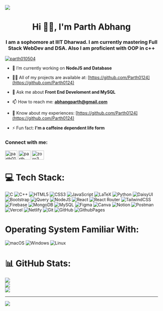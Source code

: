<!DOCTYPE html>
<html lang="en">
<head>
<meta charset="UTF-8">
<meta name="viewport" content="width=device-width, initial-scale=1.0">
</head>
<body>

<img src="https://4kwallpapers.com/images/walls/thumbs_3t/13640.png"/>

<h1 align="center">Hi 🙏🏻, I'm Parth Abhang</h1>

<h3 align="center">I am a sophomore at IIIT Dharwad. I am currently mastering Full Stack WebDev and DSA. Also I am proficient with OOP in c++</h3>

<p align="left"> <a href="https://twitter.com/parth010504" target="blank"><img src="https://img.shields.io/twitter/follow/parth010504?logo=twitter&style=for-the-badge" alt="parth010504" /></a> </p>

- 🌱 I’m currently working on **NodeJS and Database**

- 👨‍💻 All of my projects are available at: [https://github.com/Parth0124](https://github.com/Parth0124)

- 💬 Ask me about **Front End Develoment and MySQL**

- 📫 How to reach me: **abhangparth@gmail.com**

- 📄 Know about my experiences: [https://github.com/Parth0124](https://github.com/Parth0124)

- ⚡ Fun fact: **I'm a caffeine dependent life form**

<h3 align="left">Connect with me:</h3>
<p align="left">
<a href="https://twitter.com/parth010504" target="blank"><img align="center" src="https://raw.githubusercontent.com/rahuldkjain/github-profile-readme-generator/master/src/images/icons/Social/twitter.svg" alt="parth010504" height="30" width="40" /></a>
<a href="https://linkedin.com/in/parth abhang" target="blank"><img align="center" src="https://raw.githubusercontent.com/rahuldkjain/github-profile-readme-generator/master/src/images/icons/Social/linked-in-alt.svg" alt="parth abhang" height="30" width="40" /></a>
<a href="https://www.leetcode.com/zoro3" target="blank"><img align="center" src="https://raw.githubusercontent.com/rahuldkjain/github-profile-readme-generator/master/src/images/icons/Social/leet-code.svg" alt="zoro3" height="30" width="40" /></a>
</p>

# 💻 Tech Stack:
![C](https://img.shields.io/badge/c-%2300599C.svg?style=for-the-badge&logo=c&logoColor=white&labelColor=242424) ![C++](https://img.shields.io/badge/c++-%2300599C.svg?style=for-the-badge&logo=c%2B%2B&logoColor=white&labelColor=242424) ![HTML5](https://img.shields.io/badge/html5-%23E34F26.svg?style=for-the-badge&logo=html5&logoColor=white&labelColor=242424) ![CSS3](https://img.shields.io/badge/css3-%231572B6.svg?style=for-the-badge&logo=css3&logoColor=white&labelColor=242424) ![JavaScript](https://img.shields.io/badge/javascript-%23323330.svg?style=for-the-badge&logo=javascript&logoColor=%23F7DF1E&labelColor=242424) ![LaTeX](https://img.shields.io/badge/latex-%23008080.svg?style=for-the-badge&logo=latex&logoColor=white&labelColor=242424) ![Python](https://img.shields.io/badge/python-3670A0?style=for-the-badge&logo=python&logoColor=ffdd54&labelColor=242424) ![DaisyUI](https://img.shields.io/badge/daisyui-5A0EF8?style=for-the-badge&logo=daisyui&logoColor=white&labelColor=242424) ![Bootstrap](https://img.shields.io/badge/bootstrap-%238511FA.svg?style=for-the-badge&logo=bootstrap&logoColor=white&labelColor=242424) ![jQuery](https://img.shields.io/badge/jquery-%230769AD.svg?style=for-the-badge&logo=jquery&logoColor=white&labelColor=242424) ![NodeJS](https://img.shields.io/badge/node.js-6DA55F?style=for-the-badge&logo=node.js&logoColor=white&labelColor=242424) ![React](https://img.shields.io/badge/react-%2320232a.svg?style=for-the-badge&logo=react&logoColor=%2361DAFB&labelColor=242424)  ![React Router](https://img.shields.io/badge/React_Router-CA4245?style=for-the-badge&logo=react-router&logoColor=white&labelColor=242424) ![TailwindCSS](https://img.shields.io/badge/tailwindcss-%2338B2AC.svg?style=for-the-badge&logo=tailwind-css&logoColor=white&labelColor=242424) ![Firebase](https://img.shields.io/badge/Firebase-039BE5?style=for-the-badge&logo=Firebase&logoColor=white&labelColor=242424) ![MongoDB](https://img.shields.io/badge/MongoDB-%234ea94b.svg?style=for-the-badge&logo=mongodb&logoColor=white&labelColor=242424) ![MySQL](https://img.shields.io/badge/mysql-%2300000f.svg?style=for-the-badge&logo=mysql&logoColor=white&labelColor=242424) ![Figma](https://img.shields.io/badge/figma-%23F24E1E.svg?style=for-the-badge&logo=figma&logoColor=white&labelColor=242424) ![Canva](https://img.shields.io/badge/Canva-%2300C4CC.svg?style=for-the-badge&logo=Canva&logoColor=white&labelColor=242424) ![Notion](https://img.shields.io/badge/Notion-%23000000.svg?style=for-the-badge&logo=notion&logoColor=white&labelColor=242424) ![Postman](https://img.shields.io/badge/Postman-FF6C37?style=for-the-badge&logo=postman&logoColor=white&labelColor=242424) ![Vercel](https://img.shields.io/badge/vercel-%23000000.svg?style=for-the-badge&logo=vercel&logoColor=white&labelColor=242424) ![Netlify](https://img.shields.io/badge/netlify-%23000000.svg?style=for-the-badge&logo=netlify&logoColor=#00C7B7&labelColor=242424) ![Git](https://img.shields.io/badge/Git-%23F05032.svg?style=for-the-badge&logo=git&logoColor=white&labelColor=242424)  ![GitHub](https://img.shields.io/badge/GitHub-%23121011.svg?style=for-the-badge&logo=github&logoColor=white&labelColor=242424) ![GithubPages](https://img.shields.io/badge/github%20pages-121013?style=for-the-badge&logo=github&logoColor=white&labelColor=242424) 

# Operating System Familiar With:
![macOS](https://img.shields.io/badge/macOS-%23999999.svg?style=for-the-badge&logo=apple&logoColor=white) ![Windows](https://img.shields.io/badge/Windows-%0078D6.svg?style=for-the-badge&logo=windows&logoColor=white) ![Linux](https://img.shields.io/badge/Linux-%23FCC624.svg?style=for-the-badge&logo=linux&logoColor=black)

# 📊 GitHub Stats:
![](https://github-readme-stats.vercel.app/api?username=Parth0124&theme=dark&hide_border=false&include_all_commits=false&count_private=false)<br/>
![](https://github-readme-streak-stats.herokuapp.com/?user=Parth0124&theme=dark&hide_border=false)<br/>
![](https://github-readme-stats.vercel.app/api/top-langs/?username=Parth0124&theme=dark&hide_border=false&include_all_commits=false&count_private=false&layout=compact)

---
[![](https://visitcount.itsvg.in/api?id=Parth0124&icon=0&color=0)](https://visitcount.itsvg.in)

<!-- Proudly created with GPRM ( https://gprm.itsvg.in ) -->
